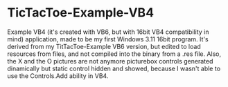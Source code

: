 # TicTacToe-Example-VB4
Example VB4 (it's created with VB6, but with 16bit VB4 compatibility in mind) application, made to be my first Windows 3.11 16bit program. It's derived from my TitTacToe-Example VB6 version, but edited to load resources from files, and not compiled into the binary from a .res file. Also, the X and the O pictures are not anymore picturebox controls generated dinamically but static control hidden and showed, because I wasn't able to use the Controls.Add ability in VB4.
